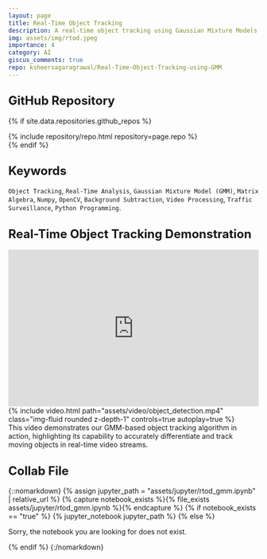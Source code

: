 ```yaml
---
layout: page
title: Real-Time Object Tracking
description: A real-time object tracking using Gaussian Mixture Models (GMM), focusing on background subtraction and motion analysis in video streams.
img: assets/img/rtod.jpeg
importance: 4
category: AI
giscus_comments: true
repo: ksheersagaragrawal/Real-Time-Object-Tracking-using-GMM
---
```


## <span style="font-size: 24px;font-weight: bold;">GitHub Repository</span>
{% if site.data.repositories.github_repos %}
<div class="repositories d-flex flex-wrap flex-md-row flex-column justify-content-between align-items-center">
    {% include repository/repo.html repository=page.repo %}
</div>
{% endif %}

## <span style="font-size: 24px;font-weight: bold;">Keywords <a href="{{ site.baseurl }}/assets/pdf/rtod_gmm.pdf" title="IPython Notebook"><i class="fas fa-file-code"></i></a></span>
`Object Tracking`, `Real-Time Analysis`, `Gaussian Mixture Model (GMM)`, `Matrix Algebra`, `Numpy`, `OpenCV`, `Background Subtraction`, `Video Processing`, `Traffic Surveillance`, `Python Programming`.

## <span style="font-size: 24px;font-weight: bold;">Real-Time Object Tracking Demonstration</span>
<div class="row">
    <div class="col-sm-6 mt-3 mt-md-0">
        <iframe width="100%" height="315" src="https://www.youtube.com/embed/Gr0HpDM8Ki8&list=PLcQZGj9lFR7y5WikozDSrdk6UCtAnM9mB&index=6" frameborder="0" allowfullscreen></iframe>
    </div>
    <div class="col-sm-6 mt-3 mt-md-0">
        {% include video.html path="assets/video/object_detection.mp4" class="img-fluid rounded z-depth-1" controls=true autoplay=true %}
    </div>
</div>
<div class="caption">
   This video demonstrates our GMM-based object tracking algorithm in action, highlighting its capability to accurately differentiate and track moving objects in real-time video streams.
</div>


## <span style="font-size: 24px;font-weight: bold;">Collab File</span>
{::nomarkdown}
{% assign jupyter_path = "assets/jupyter/rtod_gmm.ipynb" | relative_url %}
{% capture notebook_exists %}{% file_exists assets/jupyter/rtod_gmm.ipynb %}{% endcapture %}
{% if notebook_exists == "true" %}
    {% jupyter_notebook jupyter_path %}
{% else %}
    <p>Sorry, the notebook you are looking for does not exist.</p>
{% endif %}
{:/nomarkdown}
